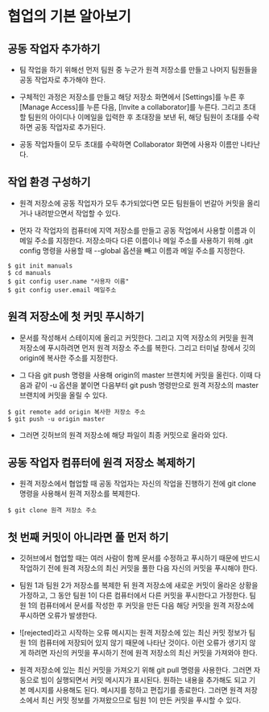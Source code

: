 # 협업의 기본 알아보기

## 공동 작업자 추가하기

* 팀 작업을 하기 위해선 먼저 팀원 중 누군가 원격 저장소를 만들고 나머지 팀원들을 공동 작업자로 추가해야 한다.

* 구체적인 과정은 저장소를 만들고 해당 저장소 화면에서 [Settings]를 누른 후 [Manage Access]를 누른 다음, [Invite a collaborator]를 누른다. 그리고 초대할 팀원의 아이디나 이메일을 입력한 후 초대장을 보낸 뒤, 해당 팀원이 초대를 수락하면 공동 작업자로 추가된다.

* 공동 작업자들이 모두 초대를 수락하면 Collaborator 화면에 사용자 이름만 나타난다.

## 작업 환경 구성하기

* 원격 저장소에 공동 작업자가 모두 추가되었다면 모든 팀원들이 번갈아 커밋을 올리거나 내려받으면서 작업할 수 있다.

* 먼자 각 작업자의 컴퓨터에 지역 저장소를 만들고 공동 작업에서 사용할 이름과 이메일 주소를 지정한다. 저장소마다 다른 이름이나 메일 주소를 사용하기 위해 .git config 명령을 사용할 때 --global 옵션을 빼고 이름과 메일 주소를 지정한다.

```
$ git init manuals
$ cd manuals
$ git config user.name "사용자 이름"
$ git config user.email 메일주소
```

## 원격 저장소에 첫 커밋 푸시하기

* 문서를 작성해서 스테이지에 올리고 커밋한다. 그리고 지역 저장소의 커밋을 원격 저장소에 푸시하려면 먼저 원격 저장소 주소를 복한다. 그리고 터미널 창에서 깃의 origin에 복사한 주소를 지정한다.

* 그 다음 git push 명령을 사용해 origin의 master 브랜치에 커밋을 올린다. 이때 다음과 같이 -u 옵션을 붙이면 다음부터 git push 명령만으로 원격 저장소의 master 브랜치에 커밋을 올릴 수 있다.

```
$ git remote add origin 복사한 저장소 주소
$ git push -u origin master 
```

* 그러면 깃허브의 원격 저장소에 해당 파일이 최종 커밋으로 올라와 있다.

## 공동 작업자 컴퓨터에 원격 저장소 복제하기

* 원격 저장소에서 협업할 때 공동 작업자는 자신의 작업을 진행하기 전에 git clone 명령을 사용해서 원격 저장소를 복제한다.

```$ git clone 원격 저장소 주소```

## 첫 번째 커밋이 아니라면 풀 먼저 하기

* 깃허브에서 협업할 때는 여러 사람이 함께 문서를 수정하고 푸시하기 때문에 반드시 작업하기 전에 원격 저장소의 최신 커밋을 풀한 다음 자신의 커밋을 푸시해야 한다.

* 팀원 1과 팀원 2가 저장소를 복제한 뒤 원격 저장소에 새로운 커밋이 올라온 상황을 가정하고, 그 동안 팀원 1이 다른 컴퓨터에서 다른 커밋을 푸시한다고 가정한다. 팀원 1의 컴퓨터에서 문서를 작성한 후 커밋을 만든 다음 해당 커밋을 원격 저장소에 푸시하면 오류가 발생한다.

* ![rejected]라고 시작하는 오류 메시지는 원격 저장소에 있는 최신 커밋 정보가 팀원 1의 컴퓨터에 저장되어 있지 않기 때문에 나타난 것이다. 이런 오류가 생기지 않게 하려면 자신의 커밋을 푸시하기 전에 원격 저장소의 최신 커밋을 가져와야 한다.

* 원격 저장소에 있는 최신 커밋을 가져오기 위해 git pull 명령을 사용한다. 그러면 자동으로 빔이 실행되면서 커밋 메시지가 표시된다. 원하는 내용을 추가해도 되고 기본 메시지를 사용해도 된다. 메시지를 정하고 편집기를 종료한다. 그러면 원격 저장소에서 최신 커밋 정보를 가져왔으므로 팀원 1이 만든 커밋을 푸시할 수 있다.
